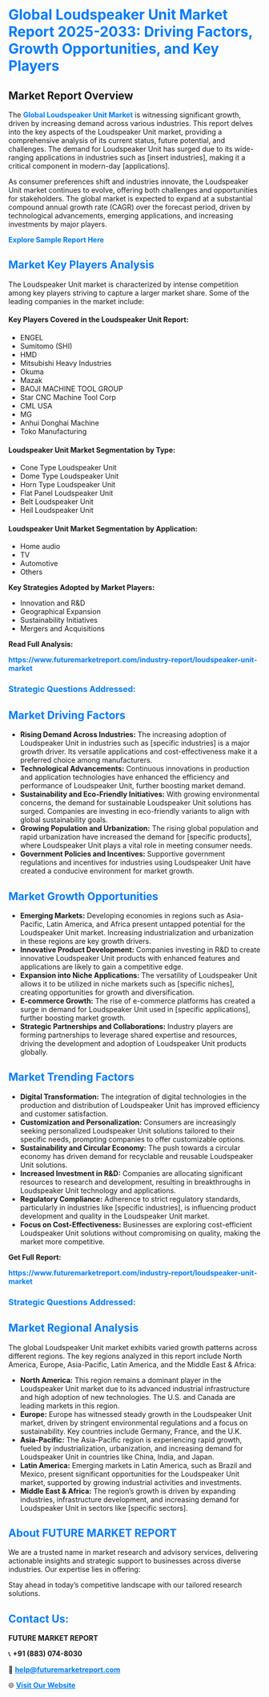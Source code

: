 <h1 style="color: #007BFF;">Global Loudspeaker Unit Market Report 2025-2033: Driving Factors, Growth Opportunities, and Key Players</h1>

<section id="overview">
<h2>Market Report Overview</h2>
<p>The <a href="https://www.futuremarketreport.com/industry-report/loudspeaker-unit-market" style="color: #007BFF; text-decoration: none;"><strong>Global Loudspeaker Unit Market</strong></a> is witnessing significant growth, driven by increasing demand across various industries. This report delves into the key aspects of the Loudspeaker Unit market, providing a comprehensive analysis of its current status, future potential, and challenges. The demand for Loudspeaker Unit has surged due to its wide-ranging applications in industries such as [insert industries], making it a critical component in modern-day [applications].</p>
<p>As consumer preferences shift and industries innovate, the Loudspeaker Unit market continues to evolve, offering both challenges and opportunities for stakeholders. The global market is expected to expand at a substantial compound annual growth rate (CAGR) over the forecast period, driven by technological advancements, emerging applications, and increasing investments by major players.</p>
</section>

<section id="overview">
<p><a href="https://www.futuremarketreport.com/request-sample/reportId=60880" style="color: #007BFF; text-decoration: none;"><strong>Explore Sample Report Here</strong></a></p>
</section>

<section id="key-players">
<h2 style="color: #007BFF;">Market Key Players Analysis</h2>
<p>The Loudspeaker Unit market is characterized by intense competition among key players striving to capture a larger market share. Some of the leading companies in the market include:</p>
<h4>Key Players Covered in the Loudspeaker Unit Report:</h4>
<ul><li>ENGEL</li><li>Sumitomo (SHI)</li><li>HMD</li><li>Mitsubishi Heavy Industries</li><li>Okuma</li><li>Mazak</li><li>BAOJI MACHINE TOOL GROUP</li><li>Star CNC Machine Tool Corp</li><li>CML USA</li><li>MG</li><li>Anhui Donghai Machine</li><li>Toko Manufacturing</li></ul>
<h4>Loudspeaker Unit Market Segmentation by Type:</h4>
<ul><li>Cone Type Loudspeaker Unit</li><li>Dome Type Loudspeaker Unit</li><li>Horn Type Loudspeaker Unit</li><li>Flat Panel Loudspeaker Unit</li><li>Belt Loudspeaker Unit</li><li>Heil Loudspeaker Unit</li></ul>

<h4>Loudspeaker Unit Market Segmentation by Application:</h4>
<ul><li>Home audio</li><li>TV</li><li>Automotive</li><li>Others</li></ul>
<p><strong>Key Strategies Adopted by Market Players:</strong></p>
<ul>
<li>Innovation and R&D</li>
<li>Geographical Expansion</li>
<li>Sustainability Initiatives</li>
<li>Mergers and Acquisitions</li>
</ul>
</section>

<section>
<p><strong>Read Full Analysis: </strong></p><a href="https://www.futuremarketreport.com/industry-report/loudspeaker-unit-market" style="color: #007BFF; text-decoration: none;"><strong>https://www.futuremarketreport.com/industry-report/loudspeaker-unit-market</strong></a>
<h3 style="color: #007BFF;">Strategic Questions Addressed:</h3>
</section>

<section id="driving-factors">
<h2 style="color: #007BFF;">Market Driving Factors</h2>
<ul>
<li><strong>Rising Demand Across Industries:</strong> The increasing adoption of Loudspeaker Unit in industries such as [specific industries] is a major growth driver. Its versatile applications and cost-effectiveness make it a preferred choice among manufacturers.</li>
<li><strong>Technological Advancements:</strong> Continuous innovations in production and application technologies have enhanced the efficiency and performance of Loudspeaker Unit, further boosting market demand.</li>
<li><strong>Sustainability and Eco-Friendly Initiatives:</strong> With growing environmental concerns, the demand for sustainable Loudspeaker Unit solutions has surged. Companies are investing in eco-friendly variants to align with global sustainability goals.</li>
<li><strong>Growing Population and Urbanization:</strong> The rising global population and rapid urbanization have increased the demand for [specific products], where Loudspeaker Unit plays a vital role in meeting consumer needs.</li>
<li><strong>Government Policies and Incentives:</strong> Supportive government regulations and incentives for industries using Loudspeaker Unit have created a conducive environment for market growth.</li>
</ul>
</section>

<section id="growth-opportunities">
<h2 style="color: #007BFF;">Market Growth Opportunities</h2>
<ul>
<li><strong>Emerging Markets:</strong> Developing economies in regions such as Asia-Pacific, Latin America, and Africa present untapped potential for the Loudspeaker Unit market. Increasing industrialization and urbanization in these regions are key growth drivers.</li>
<li><strong>Innovative Product Development:</strong> Companies investing in R&D to create innovative Loudspeaker Unit products with enhanced features and applications are likely to gain a competitive edge.</li>
<li><strong>Expansion into Niche Applications:</strong> The versatility of Loudspeaker Unit allows it to be utilized in niche markets such as [specific niches], creating opportunities for growth and diversification.</li>
<li><strong>E-commerce Growth:</strong> The rise of e-commerce platforms has created a surge in demand for Loudspeaker Unit used in [specific applications], further boosting market growth.</li>
<li><strong>Strategic Partnerships and Collaborations:</strong> Industry players are forming partnerships to leverage shared expertise and resources, driving the development and adoption of Loudspeaker Unit products globally.</li>
</ul>
</section>

<section id="trending-factors">
<h2 style="color: #007BFF;">Market Trending Factors</h2>
<ul>
<li><strong>Digital Transformation:</strong> The integration of digital technologies in the production and distribution of Loudspeaker Unit has improved efficiency and customer satisfaction.</li>
<li><strong>Customization and Personalization:</strong> Consumers are increasingly seeking personalized Loudspeaker Unit solutions tailored to their specific needs, prompting companies to offer customizable options.</li>
<li><strong>Sustainability and Circular Economy:</strong> The push towards a circular economy has driven demand for recyclable and reusable Loudspeaker Unit solutions.</li>
<li><strong>Increased Investment in R&D:</strong> Companies are allocating significant resources to research and development, resulting in breakthroughs in Loudspeaker Unit technology and applications.</li>
<li><strong>Regulatory Compliance:</strong> Adherence to strict regulatory standards, particularly in industries like [specific industries], is influencing product development and quality in the Loudspeaker Unit market.</li>
<li><strong>Focus on Cost-Effectiveness:</strong> Businesses are exploring cost-efficient Loudspeaker Unit solutions without compromising on quality, making the market more competitive.</li>
</ul>
</section>

<section>
<p><strong>Get Full Report: </strong></p><a href="https://www.futuremarketreport.com/industry-report/loudspeaker-unit-market" style="color: #007BFF; text-decoration: none;"><strong>https://www.futuremarketreport.com/industry-report/loudspeaker-unit-market</strong></a>
<h3 style="color: #007BFF;">Strategic Questions Addressed:</h3>
</section>


<section id="regional-analysis">
<h2 style="color: #007BFF;">Market Regional Analysis</h2>
<p>The global Loudspeaker Unit market exhibits varied growth patterns across different regions. The key regions analyzed in this report include North America, Europe, Asia-Pacific, Latin America, and the Middle East & Africa:</p>
<ul>
<li><strong>North America:</strong> This region remains a dominant player in the Loudspeaker Unit market due to its advanced industrial infrastructure and high adoption of new technologies. The U.S. and Canada are leading markets in this region.</li>
<li><strong>Europe:</strong> Europe has witnessed steady growth in the Loudspeaker Unit market, driven by stringent environmental regulations and a focus on sustainability. Key countries include Germany, France, and the U.K.</li>
<li><strong>Asia-Pacific:</strong> The Asia-Pacific region is experiencing rapid growth, fueled by industrialization, urbanization, and increasing demand for Loudspeaker Unit in countries like China, India, and Japan.</li>
<li><strong>Latin America:</strong> Emerging markets in Latin America, such as Brazil and Mexico, present significant opportunities for the Loudspeaker Unit market, supported by growing industrial activities and investments.</li>
<li><strong>Middle East & Africa:</strong> The region’s growth is driven by expanding industries, infrastructure development, and increasing demand for Loudspeaker Unit in sectors like [specific sectors].</li>
</ul>
</section>

<footer>
<h2 style="color: #007BFF;">About FUTURE MARKET REPORT</h2>
<p>We are a trusted name in market research and advisory services, delivering actionable insights and strategic support to businesses across diverse industries. Our expertise lies in offering:</p>

<p>Stay ahead in today’s competitive landscape with our tailored research solutions.</p>

<h2 style="color: #007BFF;">Contact Us:</h2>
<p><strong>FUTURE MARKET REPORT</strong></p>
<p>📞 <strong>+91 (883) 074-8030</strong></p>
<p>📧 <strong><a href="mailto:help@futuremarketreport.com" style="color: #007BFF;">help@futuremarketreport.com</a></strong></p>
<p>🌐 <strong><a href="https://www.futuremarketreport.com/" style="color: #007BFF;">Visit Our Website</a></strong></p>
</footer>